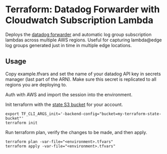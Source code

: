 # Terraform: Datadog Forwarder with Cloudwatch Subscription Lambda

Deploys the [datadog forwarder](https://docs.datadoghq.com/serverless/forwarder/) and automatic log group subscription lambdas across multiple AWS regions. Useful for capturing lambda@edge log groups generated just in time in multiple edge locations.

## Usage

Copy example.tfvars and set the name of your datadog API key in secrets manager (last part of the ARN). Make sure this secret is replicated to all regions you are deploying to.

Auth with AWS and import the session into the environment.

Init terraform with the [state S3 bucket](https://www.terraform.io/docs/language/settings/backends/s3.html) for your account.

```
export TF_CLI_ARGS_init='-backend-config="bucket=my-terraform-state-bucket"'
terraform init
```

Run terraform plan, verify the changes to be made, and then apply.

```
terraform plan -var-file="<environment>.tfvars"
terraform apply -var-file="<environment>.tfvars"
```
